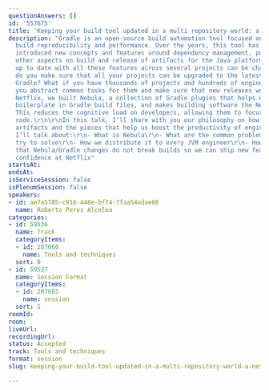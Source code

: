 ```yaml
---
questionAnswers: []
id: '557675'
title: 'Keeping your build tool updated in a multi repository world: a Netflix tale'
description: "Gradle is an open-source build automation tool focused on flexibility,
  build reproducibility and performance. Over the years, this tool has evolved and
  introduced new concepts and features around dependency management, publication and
  other aspects on build and release of artifacts for the Java platform.\r\n\r\nKeeping
  up to date with all these features across several projects can be challenging. How
  do you make sure that all your projects can be upgraded to the latest version of
  Gradle? What if you have thousands of projects and hundreds of engineers? How can
  you abstract common tasks for them and make sure that new releases work as expected?\r\n\r\nAt
  Netflix, we built Nebula, a collection of Gradle plugins that helps engineers remove
  boilerplate in Gradle build files, and makes building software the Netflix way easy.
  This reduces the cognitive load on developers, allowing them to focus on writing
  code.\r\n\r\nIn this talk, I’ll share with you our philosophy on how to build JVM
  artifacts and the pieces that help us boost the productivity of engineers at Netflix.
  I’ll talk about:\r\n- What is Nebula\r\n- What are the common problems we face and
  try to solve\r\n- How we distribute it to every JVM engineer\r\n- How we ensure
  that Nebula/Gradle changes do not break builds so we can ship new features with
  confidence at Netflix"
startsAt: 
endsAt: 
isServiceSession: false
isPlenumSession: false
speakers:
- id: ae7a5785-c916-448e-bf74-7faa54adae66
  name: Roberto Perez Alcolea
categories:
- id: 59536
  name: Track
  categoryItems:
  - id: 207660
    name: Tools and techniques
  sort: 0
- id: 59537
  name: Session Format
  categoryItems:
  - id: 207665
    name: session
  sort: 1
roomId: 
room: 
liveUrl: 
recordingUrl: 
status: Accepted
track: Tools and techniques
format: session
slug: keeping-your-build-tool-updated-in-a-multi-repository-world-a-netflix-tale

---
```

